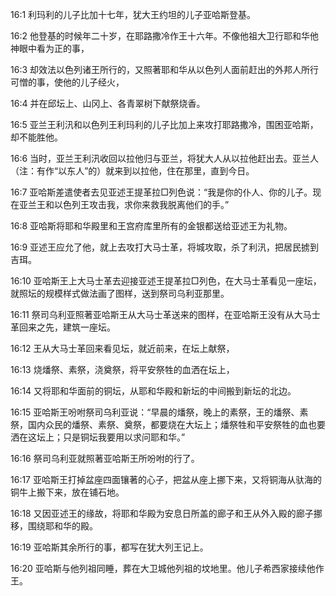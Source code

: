 <a id="1"></a>16:1  利玛利的儿子比加十七年，犹大王约坦的儿子亚哈斯登基。  

<a id="2"></a>16:2  他登基的时候年二十岁，在耶路撒冷作王十六年。不像他祖大卫行耶和华他　神眼中看为正的事，  

<a id="3"></a>16:3  却效法以色列诸王所行的，又照著耶和华从以色列人面前赶出的外邦人所行可憎的事，使他的儿子经火，  

<a id="4"></a>16:4  并在邱坛上、山冈上、各青翠树下献祭烧香。  

<a id="5"></a>16:5  亚兰王利汛和以色列王利玛利的儿子比加上来攻打耶路撒冷，围困亚哈斯，却不能胜他。　  

<a id="6"></a>16:6  当时，亚兰王利汛收回以拉他归与亚兰，将犹大人从以拉他赶出去。亚兰人（注：有作“以东人”的）就来到以拉他，住在那里，直到今日。  

<a id="7"></a>16:7  亚哈斯差遣使者去见亚述王提革拉□列色说：“我是你的仆人、你的儿子。现在亚兰王和以色列王攻击我，求你来救我脱离他们的手。”  

<a id="8"></a>16:8  亚哈斯将耶和华殿里和王宫府库里所有的金银都送给亚述王为礼物。  

<a id="9"></a>16:9  亚述王应允了他，就上去攻打大马士革，将城攻取，杀了利汛，把居民掳到吉珥。  

<a id="10"></a>16:10  亚哈斯王上大马士革去迎接亚述王提革拉□列色，在大马士革看见一座坛，就照坛的规模样式做法画了图样，送到祭司乌利亚那里。  

<a id="11"></a>16:11  祭司乌利亚照著亚哈斯王从大马士革送来的图样，在亚哈斯王没有从大马士革回来之先，建筑一座坛。  

<a id="12"></a>16:12  王从大马士革回来看见坛，就近前来，在坛上献祭，  

<a id="13"></a>16:13  烧燔祭、素祭，浇奠祭，将平安祭牲的血洒在坛上，  

<a id="14"></a>16:14  又将耶和华面前的铜坛，从耶和华殿和新坛的中间搬到新坛的北边。  

<a id="15"></a>16:15  亚哈斯王吩咐祭司乌利亚说：“早晨的燔祭，晚上的素祭，王的燔祭、素祭，国内众民的燔祭、素祭、奠祭，都要烧在大坛上；燔祭牲和平安祭牲的血也要洒在这坛上；只是铜坛我要用以求问耶和华。”  

<a id="16"></a>16:16  祭司乌利亚就照著亚哈斯王所吩咐的行了。  

<a id="17"></a>16:17  亚哈斯王打掉盆座四面镶著的心子，把盆从座上挪下来，又将铜海从驮海的铜牛上搬下来，放在铺石地。  

<a id="18"></a>16:18  又因亚述王的缘故，将耶和华殿为安息日所盖的廊子和王从外入殿的廊子挪移，围绕耶和华的殿。  

<a id="19"></a>16:19  亚哈斯其余所行的事，都写在犹大列王记上。  

<a id="20"></a>16:20  亚哈斯与他列祖同睡，葬在大卫城他列祖的坟地里。他儿子希西家接续他作王。  
